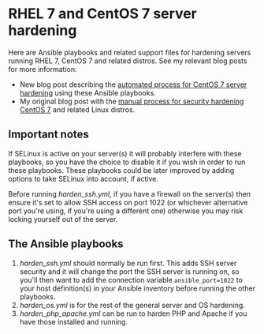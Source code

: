 # RHEL 7 and CentOS 7 server hardening

Here are Ansible playbooks and related support files for hardening servers running RHEL 7, CentOS 7 and related distros. See my relevant blog posts for more information:

* New blog post describing the [automated process for CentOS 7 server hardening](https://cetre.co.uk/blog/ansible-playbooks-for-security-hardening-on-centos-7-servers/) using these Ansible playbooks.
* My original blog post with the [manual process for security hardening CentOS 7](https://cetre.co.uk/blog/security-hardening-on-centos-7-red-hat-enterprise-linux-7-amazon-linux/) and related Linux distros.

## Important notes

If SELinux is active on your server(s) it will probably interfere with these playbooks, so you have the choice to disable it if you wish in order to run these playbooks.
These playbooks could be later improved by adding options to take SELinux into account, if active.

Before running _harden\_ssh.yml_, if you have a firewall on the server(s) then ensure it's set to allow SSH access on port 1022 (or whichever alternative port you're using, if you're using a different one) otherwise you may risk locking yourself out of the server.

## The Ansible playbooks

1. _harden\_ssh.yml_ should normally be run first. This adds SSH server security and it will change the port the SSH server is running on, so you'll then want to add the connection variable `ansible_port=1022` to your host definition(s) in your Ansible inventory before running the other playbooks.
1. _harden\_os.yml_ is for the rest of the general server and OS hardening.
1. _harden\_php\_apache.yml_ can be run to harden PHP and Apache if you have those installed and running.
